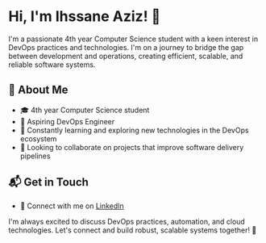# Hi, I'm Ihssane Aziz! 👋

I'm a passionate 4th year Computer Science student with a keen interest in DevOps practices and technologies. I'm on a journey to bridge the gap between development and operations, creating efficient, scalable, and reliable software systems.

## 🚀 About Me

- 🎓 4th year Computer Science student
- 🔧 Aspiring DevOps Engineer
- 🌱 Constantly learning and exploring new technologies in the DevOps ecosystem
- 🤝 Looking to collaborate on projects that improve software delivery pipelines

## 📬 Get in Touch

- 💼 Connect with me on [LinkedIn](https://www.linkedin.com/in/ihssane-aziz-278326286/)

I'm always excited to discuss DevOps practices, automation, and cloud technologies. Let's connect and build robust, scalable systems together! 🚀
